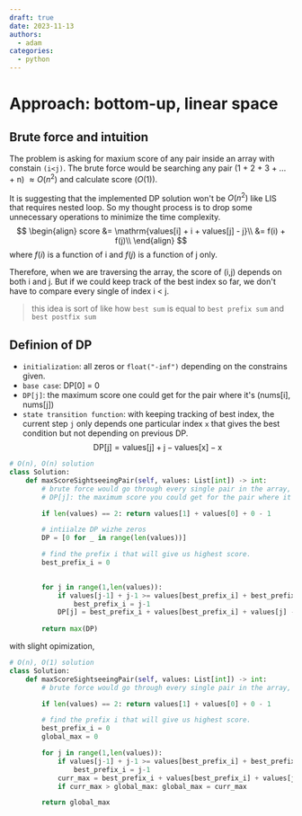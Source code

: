```yaml
---
draft: true
date: 2023-11-13
authors:
  - adam
categories:
  - python
---
```


# Approach: bottom-up, linear space

## Brute force and intuition
The problem is asking for maxium score of any pair inside an array with constain `(i<j)`. The brute force would be searching any pair (1 + 2 + 3 + ... + n) $\approx O(n^2)$ and calculate score ($O(1)$). 

It is suggesting that the implemented DP solution won't be $O(n^2)$ like LIS that requires nested loop. So my thought process is to drop some unnecessary operations to minimize the time complexity. 
$$
\begin{align}
score &= \mathrm{values[i] + i + values[j] - j}\\
 &= f(i) + f(j)\\
\end{align}
$$
where $f(i)$ is a function of i and $f(j)$ is a function of j only.

Therefore, when we are traversing the array, the score of (i,j) depends on both i and j. But if we could keep track of the best index so far, we don't have to compare every single of index i < j.

> this idea is sort of like how `best sum` is equal to `best prefix sum` and `best postfix sum`

## Definion of DP

- `initialization`: all zeros or `float("-inf")` depending on the constrains given.
- `base case`: DP[0] = 0
- `DP[j]`: the maximum score one could get for the pair where it's (nums[i], nums[j])
- `state transition function`: with keeping tracking of best index, the current step `j` only depends one particular index `x` that gives the best condition but not depending on previous DP.
$$
\mathrm{DP[j] = values[j] + j - values[x] - x}
$$


```python
# O(n), O(n) solution
class Solution:
    def maxScoreSightseeingPair(self, values: List[int]) -> int:
        # brute force would go through every single pair in the array, O(n^2)
        # DP[j]: the maximum score you could get for the pair where it's (nums[i], nums[j])

        if len(values) == 2: return values[1] + values[0] + 0 - 1

        # intiialze DP wizhe zeros
        DP = [0 for _ in range(len(values))]

        # find the prefix i that will give us highest score.
        best_prefix_i = 0
       

        for j in range(1,len(values)):
            if values[j-1] + j-1 >= values[best_prefix_i] + best_prefix_i:
                best_prefix_i = j-1
            DP[j] = best_prefix_i + values[best_prefix_i] + values[j] - j
        
        return max(DP)
```

with slight opimization, 
```python
# O(n), O(1) solution
class Solution:
    def maxScoreSightseeingPair(self, values: List[int]) -> int:
        # brute force would go through every single pair in the array, O(n^2)

        if len(values) == 2: return values[1] + values[0] + 0 - 1

        # find the prefix i that will give us highest score.
        best_prefix_i = 0
        global_max = 0

        for j in range(1,len(values)):
            if values[j-1] + j-1 >= values[best_prefix_i] + best_prefix_i:
                best_prefix_i = j-1
            curr_max = best_prefix_i + values[best_prefix_i] + values[j] - j
            if curr_max > global_max: global_max = curr_max

        return global_max
```
